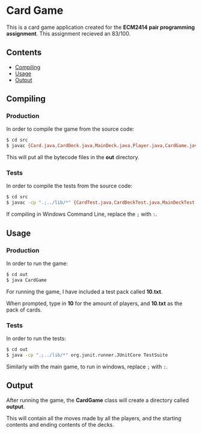 # Card Game 
This is a card game application created for the __ECM2414 pair programming assignment__. This assignment recieved an 83/100.

## Contents

 - [Compiling](#Compiling) 
 - [Usage](#Usage)
 - [Output](#Output)

## Compiling

### Production 

In order to compile the game from the source code:

```bash
$ cd src
$ javac {Card.java,CardDeck.java,MainDeck.java,Player.java,CardGame.java} -d ../out
```

This will put all the bytecode files in the __out__ directory.

### Tests 

In order to compile the tests from the source code:

```bash
$ cd src
$ javac -cp ".;../lib/*" {CardTest.java,CardDeckTest.java,MainDeckTest.java,PlayerTest.java,CardGameTest.java} -d ../out
```

If compiling in Windows Command Line, replace the `;` with `:`.

## Usage

### Production

In order to run the game:

```bash
$ cd out
$ java CardGame
```

For running the game, I have included a test pack called __10.txt__.

When prompted, type in __10__ for the amount of players, and __10.txt__ as the pack of cards.

### Tests

In order to run the tests:

```bash
$ cd out
$ java -cp ".;../lib/*" org.junit.runner.JUnitCore TestSuite
```

Similarly with the main game, to run in windows, replace `;` with `:`.

## Output 

After running the game, the __CardGame__ class will create a directory called __output__.

This will contain all the moves made by all the players, and the starting contents and ending contents of the decks.
